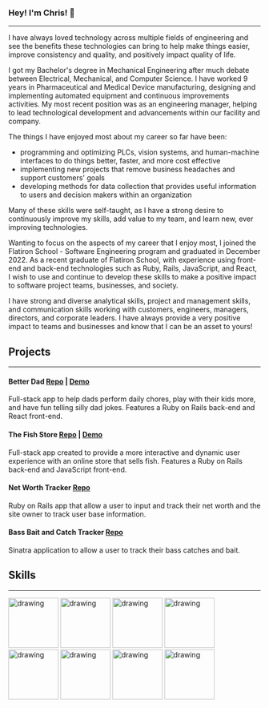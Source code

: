 ### Hey! I'm Chris! 👋
---

I have always loved technology across multiple fields of engineering and see the benefits these technologies can bring to help make things easier, improve consistency and quality, and positively impact quality of life.

I got my Bachelor's degree in Mechanical Engineering after much debate between Electrical, Mechanical, and Computer Science.  I have worked 9 years in Pharmaceutical and Medical Device manufacturing, designing and implementing automated equipment and continuous improvements activities. My most recent position was as an engineering manager, helping to lead technological development and advancements within our facility and company.

The things I have enjoyed most about my career so far have been:

- programming and optimizing PLCs, vision systems, and human-machine interfaces to do things better, faster, and more cost effective
- implementing new projects that remove business headaches and support customers' goals
- developing methods for data collection that provides useful information to users and decision makers within an organization

Many of these skills were self-taught, as I have a strong desire to continuously improve my skills, add value to my team, and learn new, ever improving technologies.

Wanting to focus on the aspects of my career that I enjoy most, I joined the Flatiron School - Software Engineering program and graduated in December 2022. As a recent graduate of Flatiron School, with experience using front-end and back-end technologies such as Ruby, Rails, JavaScript, and React, I wish to use and continue to develop these skills to make a positive impact to software project teams, businesses, and society.

I have strong and diverse analytical skills, project and management skills, and communication skills working with customers, engineers, managers, directors, and corporate leaders. I have always provide a very positive impact to teams and businesses and know that I can be an asset to yours!

## Projects
---
#### Better Dad [Repo](https://github.com/ChrisBaum89/better-dad) | [Demo](https://youtu.be/JhE0Ln7CYAQ)
Full-stack app to help dads perform daily chores, play with their kids more, and have fun telling silly dad jokes. Features a Ruby on Rails back-end and React front-end.

#### The Fish Store [Repo](https://github.com/ChrisBaum89/fish-project) | [Demo](https://youtu.be/TzoA2c5ER-o)
Full-stack app created to provide a more interactive and dynamic user experience with an online store that sells fish. Features a Ruby on Rails back-end and JavaScript front-end.

#### Net Worth Tracker [Repo](https://github.com/ChrisBaum89/NetWorth_Porfolio_Project_3)
Ruby on Rails app that allow a user to input and track their net worth and the site owner to track user base information.

#### Bass Bait and Catch Tracker [Repo](https://github.com/ChrisBaum89/Sinatra_Portfolio_Project)
Sinatra application to allow a user to track their bass catches and bait.

## Skills
---
<img src="https://cdn.jsdelivr.net/gh/devicons/devicon/icons/react/react-original.svg" alt="drawing" width="100"/> <img src="https://cdn.jsdelivr.net/gh/devicons/devicon/icons/redux/redux-original.svg" alt="drawing" width="100"/> <img src="https://cdn.jsdelivr.net/gh/devicons/devicon/icons/javascript/javascript-original.svg" alt="drawing" width="100"/> <img src="https://cdn.jsdelivr.net/gh/devicons/devicon/icons/ruby/ruby-plain.svg" alt="drawing" width="100"/> <img src="https://cdn.jsdelivr.net/gh/devicons/devicon/icons/rails/rails-plain-wordmark.svg" alt="drawing" width="100"/> <img src="https://cdn.jsdelivr.net/gh/devicons/devicon/icons/css3/css3-original-wordmark.svg" alt="drawing" width="100"/> <img src="https://cdn.jsdelivr.net/gh/devicons/devicon/icons/html5/html5-original-wordmark.svg" alt="drawing" width="100"/> <img src="https://cdn.jsdelivr.net/gh/devicons/devicon/icons/sqlite/sqlite-original.svg" alt="drawing" width="100"/>

<!--
**ChrisBaum89/ChrisBaum89** is a ✨ _special_ ✨ repository because its `README.md` (this file) appears on your GitHub profile.

Here are some ideas to get you started:

- 🔭 I’m currently working on ...
- 🌱 I’m currently learning ...
- 👯 I’m looking to collaborate on ...
- 🤔 I’m looking for help with ...
- 💬 Ask me about ...
- 📫 How to reach me: ...
- 😄 Pronouns: ...
- ⚡ Fun fact: ...
-->
